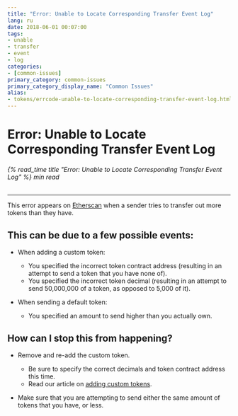 ```yaml
---
title: "Error: Unable to Locate Corresponding Transfer Event Log"
lang: ru
date: 2018-06-01 00:07:00
tags:
- unable
- transfer
- event
- log
categories:
- [common-issues]
primary_category: common-issues
primary_category_display_name: "Common Issues"
alias:
- tokens/errcode-unable-to-locate-corresponding-transfer-event-log.html
---
```


# __Error: Unable to Locate Corresponding Transfer Event Log__
###### {% read_time title "Error: Unable to Locate Corresponding Transfer Event Log" %} min read
***

This error appears on [Etherscan][etherscan] when a sender tries to transfer out more tokens than they have.
## __This can be due to a few possible events:__
* When adding a custom token:
    * You specified the incorrect token contract address (resulting in an attempt to send a token that you have none of).
    * You specified the incorrect token decimal (resulting in an attempt to send 50,000,000 of a token, as opposed to 5,000 of it).

* When sending a default token:
    * You specified an amount to send higher than you actually own.


## __How can I stop this from happening?__
* Remove and re-add the custom token.
    * Be sure to specify the correct decimals and token contract address this time.
    * Read our article on [adding custom tokens][addCustom].

* Make sure that you are attempting to send either the same amount of tokens that you have, or less.

[etherscan]: https//www.etherscan.io/
[addCustom]: /posts/tokens/how-to-add-custom-token/
